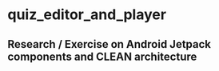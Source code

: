 # quiz_editor_and_player

## Research / Exercise on Android Jetpack components and CLEAN architecture


